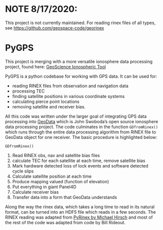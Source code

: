 # NOTE 8/17/2020:

This project is not currently maintained. For reading rinex files of all types, see https://github.com/geospace-code/georinex

# PyGPS

This project is merging with a more versatile ionosphere data processing project, found here:
[GeoScience Ionospheric Tool](https://github.com/aldebaran1/gsit)

PyGPS is a python codebase for working with GPS data.
It can be used for:

* reading RINEX files from observation and navigation data
* processing TEC
* finding satellite positions in various coordinate systems
* calculating pierce point locations
* removing satellite and receiver bias.

All this code was written under the larger goal of integrating GPS data processing into [GeoData](https://www.github.com/jswoboda/GeoDataPython) which is John Swoboda’s open source ionosphere data processing project.
The code culminates in the function `GDfromRinex()` which runs through
the entire data processing algorithm from RINEX file to GeoData object for one receiver.
The basic procedure is highlighted below:

    GDfromRinex()

1. Read RINEX obs, nav and satellite bias files
2. calculate TEC for each satellite at each time, remove satellite bias
3. Mark hardware detected loss of lock events and software detected cycle slips
4. Calculate satellite position at each time
5. Produce mapping valued (function of elevation)
6. Put everything in giant Panel4D
7. Calculate receiver bias
8. Transfer data into a form that GeoData understands

Along the way the rinex data, which takes a long time to read in its natural format, can be turned into an HDF5 file which reads in a few seconds.
The RINEX reading was adapted from [PyRinex by Michael Hirsch](https://www.github.com/scienceopen/pyrinex) and most of the rest of the code was adapted from code by Bill Rideout.
